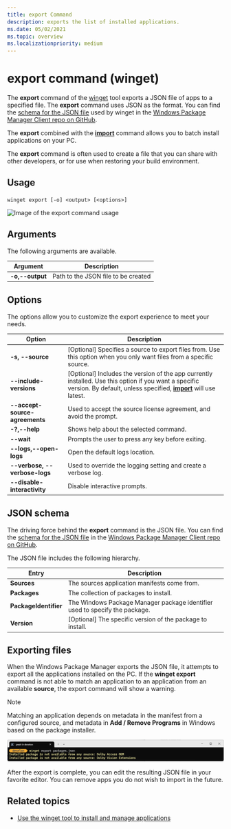 ```yaml
---
title: export Command
description: exports the list of installed applications.
ms.date: 05/02/2021
ms.topic: overview
ms.localizationpriority: medium
---
```


# export command (winget)

The **export** command of the [winget](./index.md) tool exports a JSON file of apps to a specified file. The **export** command uses JSON as the format. You can find the [schema for the JSON file](https://github.com/microsoft/winget-cli/tree/master/schemas/JSON/packages) used by winget in the [Windows Package Manager Client repo on GitHub](https://github.com/microsoft/winget-cli).

The **export** combined with the [**import**](./import.md) command allows you to batch install applications on your PC.

The **export** command is often used to create a file that you can share with other developers, or for use when restoring your build environment.

## Usage

`winget export [-o] <output> [<options>]`

![Image of the export command usage](./images/export.png)

## Arguments

The following arguments are available.

| Argument    | Description |
|-------------|-------------|
| **-o,--output** | Path to the JSON file to be created |

## Options

The options allow you to customize the export experience to meet your needs.

| Option    | Description |
|----------------|-------------|
| **-s, --source**  |  [Optional] Specifies a source to export files from. Use this option when you only want files from a specific source.  |
| **--include-versions** | [Optional] Includes the version of the app currently installed. Use this option if you want a specific version. By default, unless specified, [**import**](./import.md) will use latest. |
| **--accept-source-agreements** | Used to accept the source license agreement, and avoid the prompt. |
| **-?,--help** | Shows help about the selected command. |
| **--wait** | Prompts the user to press any key before exiting. |
| **--logs,--open-logs** | Open the default logs location. |
| **--verbose, --verbose-logs** | Used to override the logging setting and create a verbose log. |
| **--disable-interactivity** | Disable interactive prompts. |

## JSON schema

The driving force behind the **export** command is the JSON file. You can find the [schema for the JSON file](https://github.com/microsoft/winget-cli/tree/master/schemas/JSON/packages) in the [Windows Package Manager Client repo on GitHub](https://github.com/microsoft/winget-cli).

The JSON file includes the following hierarchy.

| Entry      | Description |
|-------------|-------------|
| **Sources**  |  The sources application manifests come from.  |
| **Packages**  |  The collection of packages to install.  |
| **PackageIdentifier**  |  The Windows Package Manager package identifier used to specify the package.  |
| **Version**  |  [Optional] The specific version of the package to install.  |

## Exporting files

When the Windows Package Manager exports the JSON file, it attempts to export all the applications installed on the PC. If the **winget export** command is not able to match an application to an application from an available **source**, the export command will show a warning.

> [!NOTE]
> Matching an application depends on metadata in the manifest from a configured source, and metadata in **Add / Remove Programs** in Windows based on the package installer.

![Image of export command warnings](./images/export-command.png)

After the export is complete, you can edit the resulting JSON file in your favorite editor. You can remove apps you do not wish to import in the future.

## Related topics

* [Use the winget tool to install and manage applications](index.md)
